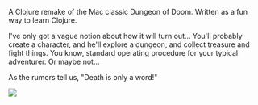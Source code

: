 A Clojure remake of the Mac classic Dungeon of Doom. Written as a fun way to learn Clojure.

I've only got a vague notion about how it will turn out... You'll probably create a character, and he'll explore a dungeon, and collect treasure and fight things. You know, standard operating procedure for your typical adventurer. Or maybe not...

As the rumors tell us, "Death is only a word!"

<img src='http://upload.wikimedia.org/wikipedia/en/4/40/DungeonOfDoomSplash.png' align='middle' />